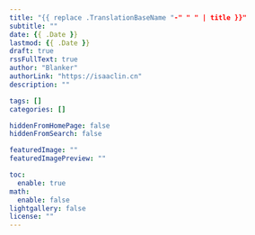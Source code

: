 ```yaml
---
title: "{{ replace .TranslationBaseName "-" " " | title }}"
subtitle: ""
date: {{ .Date }}
lastmod: {{ .Date }}
draft: true
rssFullText: true
author: "Blanker"
authorLink: "https://isaaclin.cn"
description: ""

tags: []
categories: []

hiddenFromHomePage: false
hiddenFromSearch: false

featuredImage: ""
featuredImagePreview: ""

toc:
  enable: true
math:
  enable: false
lightgallery: false
license: ""
---
```


<!--more-->
